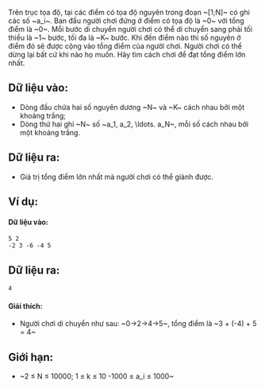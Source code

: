 Trên trục tọa độ, tại các điểm có tọa độ nguyên trong đoạn ~[1;N]~ có ghi các số ~a_i~. Ban đầu người chơi đứng ở điểm có tọa độ là ~0~ với tổng điểm là ~0~. Mỗi bước di chuyển người chơi có thể di chuyển sang phải tối thiểu là ~1~ bước, tối đa là ~K~ bước. Khi đến điểm nào thì số nguyên ở điểm đó sẽ được cộng vào tổng điểm của người chơi. Người chơi có thể dừng lại bất cứ khi nào họ muốn. Hãy tìm cách chơi để đạt tổng điểm lớn nhất.

## Dữ liệu vào:
- Dòng đầu chứa hai số nguyên dương ~N~ và ~K~ cách nhau bởi một khoảng trắng;
- Dòng thứ hai ghi ~N~ số ~a_1, a_2, \ldots. a_N~, mỗi số cách nhau bởi một khoảng trắng.

## Dữ liệu ra:
- Giá trị tổng điểm lớn nhất mà người chơi có thể giành được.

## Ví dụ:
#### Dữ liệu vào:
```
5 2
-2 3 -6 -4 5
```

## Dữ liệu ra:
```
4
```

#### Giải thích:
- Người chơi di chuyển như sau: ~0→2→4→5~, tổng điểm là ~3 + (-4) + 5 = 4~

## Giới hạn:
- ~2 ≤ N ≤ 10000; 1 ≤ k ≤ 10  -1000 ≤ a_i ≤ 1000~